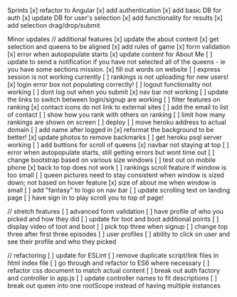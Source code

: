 Sprints
[x] refactor to Angular
[x] add authentication
[x] add basic DB for auth
[x] update DB for user's selection
[x] add functionality for results
[x] add selection drag/drop/submit

Minor updates
// additional features
[x] update the about content
[x] get selection and queens to be aligned
[x] add rules of game
[x] form validation
[x] error when autopopulate starts
[x] update content for About Me
[ ] update to send a notification if you have not selected all of the queens - ie you have some sections mission.
[x] fill out words on website
[ ] express session is not working currently
[ ] rankings is not uploading for new users!
[x] login error box not populating correctly!
[ ] logout functionality not working
[ ] dont log out when you submit
[x] nav bar not working
[ ] update the links to switch between login/signup are working
[ ] filter features on ranking
[x] contact icons do not link to external sites
[ ] add the email to list of contact
[ ] show how you rank with others on ranking
[ ] limit how many rankings are shown on screen
[ ] deploy
[ ] move heroku address to actual domain
[ ] add name after logged in
[x] reformat the background to be better!
[x] update photos to remove backmarks
[ ] get heroku psql server working
[ ] add buttions for scroll of queens
[x] navbar not staying at top
[ ] error when autopopulate starts, still getting errors but wont time out
[ ] change bootstrap based on various size windows
[ ] test out on mobile phone
[x] back to top does not work
[ ] rankings scroll feature if window is too small
[ ] queen pictures need to stay consistent when window is sized down; not based on hover feature
[x] size of about me when window is small
[ ] add "fantasy" to logo on nav bar
[ ] update scrolling text on landing page
[ ] have sign in to play scroll you to top of page!

// stretch features
[ ] advanced form validation
[ ] have profile of who you picked and how they did
[ ] update for toot and boot additional points
[ ] display video of toot and boot
[ ] pick top three when signup
[ ] change top three after first three episodes
[ ] user profiles
[ ] ability to click on user and see their profile and who they picked

// refactoring
[ ] update for ESLint
[ ] remove duplicate script/link files in html index file
[ ] go through and refactor to ES6 where necessary
[ ] refactor css document to match actual content
[ ] break out auth factory and controller in app.js
[ ] update controller names to fit descriptions
[ ] break out queen into one rootScope instead of having multiple instances